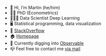 - 👋 Hi, I’m Martin (he/him)
- 👨‍🏫 PhD (Econometrics)
- 👨🏽‍💻 Data Scientist Deep Learning
- 🖥️ Statistical programming, data visualization
- 🔗 [StackOverflow](https://stackoverflow.com/users/3834139/martin-c-arnold)
- 🏠 [Homepage](https://www.logodds.de/)
- 🌱 Currently digging into [Observable](https://observablehq.com)
- 📪 Feel free to contact me <a href="mailto:martin.arnold@logodds.de">via mail</a>

<!---
mca91/mca91 is a ✨ special ✨ repository because its `README.md` (this file) appears on your GitHub profile.
You can click the Preview link to take a look at your changes.
--->
